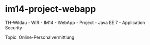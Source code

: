# im14-project-webapp

TH-Wildau - WIR - IM14 - WebApp - Project - Java EE 7 - Application Security

Topic: Online-Personalvermittlung
